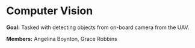# Computer Vision

 **Goal:** Tasked with detecting objects from on-board camera from the UAV. 

 **Members:** Angelina Boynton, Grace Robbins
